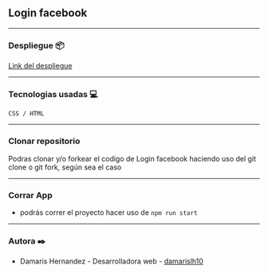 ##  Login facebook

*********************

### Despliegue 📦

[Link del despliegue](https://soft-stardust-7a4e5c.netlify.app/)


**********************
 ### Tecnologias usadas 💻

`CSS / HTML`

*********************

### Clonar repositorio

Podras clonar y/o forkear el codigo de Login facebook haciendo uso del git clone o git fork, según sea el caso

*********************

### Corrar  App

- podrás correr el proyecto hacer uso de `npm run start`

**********************

### Autora ✒️
* Damaris Hernandez - Desarrolladora web - [damarislh10](https://github.com/damarislh10)
